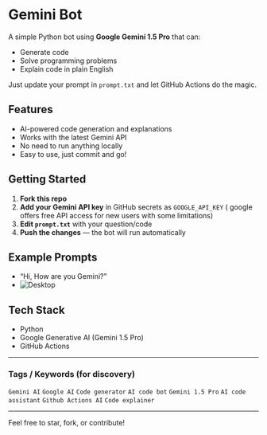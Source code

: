 # Gemini Bot

A simple Python bot using **Google Gemini 1.5 Pro** that can:
- Generate code
- Solve programming problems
- Explain code in plain English

Just update your prompt in `prompt.txt` and let GitHub Actions do the magic.

## Features
- AI-powered code generation and explanations
- Works with the latest Gemini API
- No need to run anything locally
- Easy to use, just commit and go!

## Getting Started

1. **Fork this repo**
2. **Add your Gemini API key** in GitHub secrets as `GOOGLE_API_KEY` ( google offers free API access for new users with some limitations)
3. **Edit `prompt.txt`** with your question/code
4. **Push the changes** — the bot will run automatically

## Example Prompts
- “Hi, How are you Gemini?”
- ![Desktop](https://github.com/pratikkarbhal/Web-IPTV/blob/main/desktop.gif)

## Tech Stack
- Python
- Google Generative AI (Gemini 1.5 Pro)
- GitHub Actions

---

### Tags / Keywords (for discovery)
`Gemini AI` `Google AI` `Code generator` `AI code bot` `Gemini 1.5 Pro` `AI code assistant` `Github Actions AI` `Code explainer`

---

Feel free to star, fork, or contribute!
